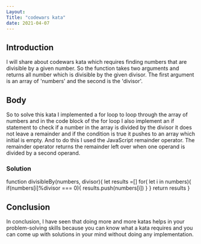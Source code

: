 ```yaml
---
Layout:
Title: "codewars kata"
date: 2021-04-07
---
```


## Introduction

I will share about codewars kata which requires finding numbers that are divisible by a given number. So the function takes two arguments and returns all number which is divisible by the given divisor. The first argument is an array of 'numbers' and the second is the 'divisor'.

## Body

So to solve this kata I implemented a for loop to loop through the array of numbers and in the code block of the for loop I also implement an if statement to check if a number in the array is divided by the divisor it does not leave a remainder and if the condition is true it pushes to an array which initial is empty. And to do this I used the JavaScript remainder operator. The remainder operator returns the remainder left over when one operand is divided by a second operand.

### Solution

function divisibleBy(numbers, divisor){
let results =[]
for( let i in numbers){
if(numbers[i]%divisor === 0){
results.push(numbers[i])
}
}
return results
}

## Conclusion

In conclusion, I have seen that doing more and more katas helps in your problem-solving skills because you can know what a kata requires and you can come up with solutions in your mind without doing any implementation.
